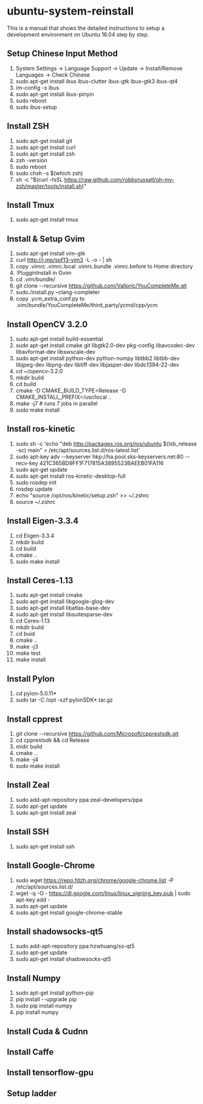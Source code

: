 # ubuntu-system-reinstall
This is a manual that shows the detailed instructions to setup a development environment on Ubuntu 16.04 step by step.
## Setup Chinese Input Method
1. System Settings -> Language Support -> Update -> Install/Remove Languages -> Check Chinese
2. sudo apt-get install ibus ibus-clutter ibus-gtk ibus-gtk3 ibus-qt4
3. im-config -s ibus
4. sudo apt-get install ibus-pinyin
5. sudo reboot
6. sudo ibus-setup
## Install ZSH
1. sudo apt-get install git
2. sudo apt-get install curl
3. sudo apt-get install zsh
4. zsh -version
5. sudo reboot
6. sudo chsh -s $(which zsh)
7. sh -c "$(curl -fsSL https://raw.github.com/robbyrussell/oh-my-zsh/master/tools/install.sh)"
## Install Tmux
1. sudo apt-get install tmux
## Install & Setup Gvim
1. sudo apt-get install vim-gtk
2. curl http://j.mp/spf13-vim3 -L -o - | sh
3. copy .vimrc .vimrc.local .vimrc.bundle .vimrc.before to Home directory
4. :PlugginInstall in Gvim
5. cd .vim/bundle/
6. git clone --recursive https://github.com/Valloric/YouCompleteMe.git
7. sudo./install.py –clang-completer
8. copy .ycm_extra_conf.py to .vim/bundle/YouCompleteMe/third_party/ycmd/cpp/ycm
## Install OpenCV 3.2.0
1. sudo apt-get install build-essential
2. sudo apt-get install cmake git libgtk2.0-dev pkg-config libavcodec-dev libavformat-dev libswscale-dev
3. sudo apt-get install python-dev python-numpy libtbb2 libtbb-dev libjpeg-dev libpng-dev libtiff-dev libjasper-dev libdc1394-22-dev
4. cd ~/opencv-3.2.0
5. mkdir build
6. cd build
7. cmake -D CMAKE_BUILD_TYPE=Release -D CMAKE_INSTALL_PREFIX=/usr/local ..
8. make -j7 # runs 7 jobs in parallel
9. sudo make install
## Install ros-kinetic
1. sudo sh -c 'echo "deb http://packages.ros.org/ros/ubuntu $(lsb_release -sc) main" > /etc/apt/sources.list.d/ros-latest.list'
2. sudo apt-key adv --keyserver hkp://ha.pool.sks-keyservers.net:80 --recv-key 421C365BD9FF1F717815A3895523BAEEB01FA116
3. sudo apt-get update
4. sudo apt-get install ros-kinetic-desktop-full
5. sudo rosdep init
6. rosdep update
7. echo "source /opt/ros/kinetic/setup.zsh" >> ~/.zshrc
8. source ~/.zshrc
## Install Eigen-3.3.4
1. cd Eiigen-3.3.4
2. mkdir build
3. cd build
4. cmake ..
5. sudo make install
## Install Ceres-1.13
1. sudo apt-get install cmake
2. sudo apt-get install libgoogle-glog-dev
3. sudo apt-get install libatlas-base-dev
4. sudo apt-get install libsuitesparse-dev
5. cd Ceres-1.13
6. mkdir build
7. cd buid
8. cmake ..
9. make -j3
10. make test
11. make install
## Install Pylon
1. cd pylon-5.0.11*
2. sudo tar -C /opt -xzf pylonSDK*.tar.gz
## Install cpprest
1. git clone --recursive https://github.com/Microsoft/cpprestsdk.git
2. cd cpprestsdk && cd Release
3. midir build
4. cmake ..
5. make -j4
6. sudo make install
## Install Zeal
1. sudo add-apt-repository ppa:zeal-developers/ppa
2. sudo apt-get update
3. sudo apt-get install zeal
## Install SSH
1. sudo apt-get install ssh
## Install Google-Chrome
1. sudo wget https://repo.fdzh.org/chrome/google-chrome.list -P /etc/apt/sources.list.d/
2. wget -q -O - https://dl.google.com/linux/linux_signing_key.pub  | sudo apt-key add -
3. sudo apt-get update
4. sudo apt-get install google-chrome-stable
## Install shadowsocks-qt5
1. sudo add-apt-repository ppa:hzwhuang/ss-qt5
2. sudo apt-get update
3. sudo apt-get install shadowsocks-qt5
## Install Numpy
1. sudo apt-get install python-pip
2. pip install --upgrade pip
3. sudo pip install numpy
4. pip install numpy
## Install Cuda & Cudnn
## Install Caffe
## Install tensorflow-gpu
## Setup ladder
## 
